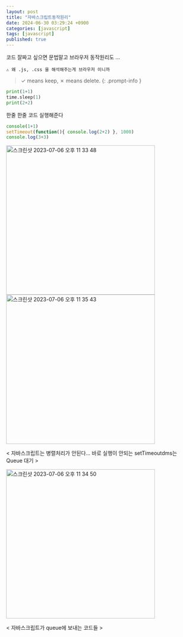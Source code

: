 ```yaml
---
layout: post
title: "자바스크립트동작원리"
date: 2024-06-30 03:29:24 +0900
categories: [javascript]
tags: [javascript]
published: true
---
```


코드 잘짜고 싶으면 문법말고 브라우저 동작원리도 ...

`⚠️ 왜 .js, .css 을 해석해주는게 브라우저 이니까`

> ✓ means keep, ✗ means delete.
> {: .prompt-info }

```python.py
print(1+1)
time.sleep(1)
print(2+2)
```

한줄 한줄 코드 실행해준다

```.js
console(1+1)
setTimeout(function(){ console.log(2+2) }, 1000)
console.log(3+3)
```

<img width="400" alt="스크린샷 2023-07-06 오후 11 33 48" src="https://github.com/leesanghoon94/leesanghoon94.github.io/assets/127801771/403f3bf4-2c11-465d-bb4c-89f8322204ae">

<img width="400" alt="스크린샷 2023-07-06 오후 11 35 43" src="https://github.com/leesanghoon94/leesanghoon94.github.io/assets/127801771/4b7bed8b-c78d-4ec1-a982-ed2f9372e049">  
 
  < 자바스크립트는 병렬처리가 안된다...
바로 실행이 안되는 
setTimeoutdms는 Queue 대기 >

<img width="400" alt="스크린샷 2023-07-06 오후 11 34 50" src="https://github.com/leesanghoon94/leesanghoon94.github.io/assets/127801771/fd4eaa6e-1644-4a53-97ff-d503945ac91f">

< 자바스크립트가 queue에 보내는 코드들 >
